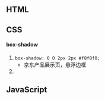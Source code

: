 ## HTML

## CSS

#### box-shadow

1. `box-shadow: 0 0 2px 2px #f8f8f8;`
   - 京东产品展示页，悬浮边框
2. 

## JavaScript